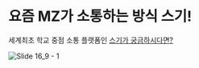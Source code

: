 # 요즘 MZ가 소통하는 방식 스기!
세계최초 학교 중점 소통 플랫폼인 [스기가 궁금하시다면?](https://drive.google.com/file/d/1dSgUkJJ7iR90ZvHaLbuBCQhv-Gx7Wws6/view?usp=sharing)

![Slide 16_9 - 1](https://github.com/user-attachments/assets/ccd6a178-ae68-4bb3-b662-c346369dd932)
